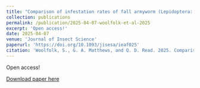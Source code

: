 ```yaml
---
title: "Comparison of infestation rates of fall armyworm (Lepidoptera: Noctuidae) neonates for maize resistance screening"
collection: publications
permalink: /publication/2025-04-07-woolfolk-et-al-2025
excerpt: 'Open access!'
date: 2025-04-07
venue: 'Journal of Insect Science'
paperurl: 'https://doi.org/10.1093/jisesa/ieaf025'
citation: 'Woolfolk, S., G. A. Matthews, and Q. D. Read. 2025. Comparison of infestation rates of fall armyworm (Lepidoptera: Noctuidae) neonates for maize resistance screening. Journal of Insect Science 25(2): 9. DOI: 10.1093/jisesa/ieaf025.'
---
```

Open access!

[Download paper here](https://doi.org/10.1093/jisesa/ieaf025)
